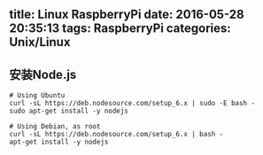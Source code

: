 title: Linux RaspberryPi
date: 2016-05-28 20:35:13
tags: RaspberryPi
categories: Unix/Linux
---
## 安装Node.js
```
# Using Ubuntu
curl -sL https://deb.nodesource.com/setup_6.x | sudo -E bash -
sudo apt-get install -y nodejs

# Using Debian, as root
curl -sL https://deb.nodesource.com/setup_6.x | bash -
apt-get install -y nodejs
```


